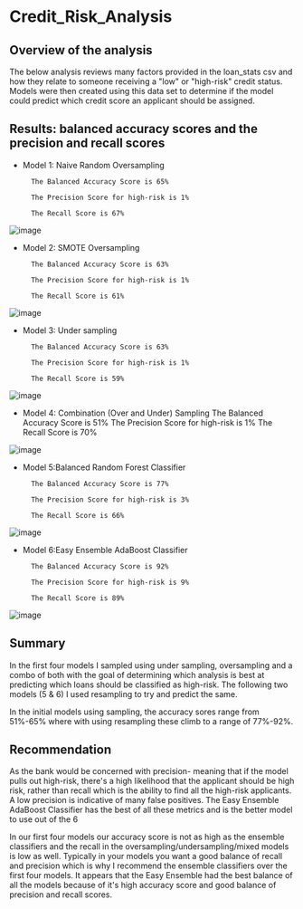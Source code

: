 # Credit_Risk_Analysis

## Overview of the analysis

The below analysis reviews many factors provided in the loan_stats csv and how they relate to someone receiving a "low" or "high-risk" credit status. Models were then created using this data set to determine if the model could predict which credit score an applicant should be assigned.

## Results: balanced accuracy scores and the precision and recall scores
- Model 1: Naive Random Oversampling

        The Balanced Accuracy Score is 65%
        
        The Precision Score for high-risk is 1%
        
        The Recall Score is 67%

![image](https://user-images.githubusercontent.com/85718354/138608530-9dae2848-806c-40f0-81a7-1f46be6fd6aa.png)


- Model 2: SMOTE Oversampling


        The Balanced Accuracy Score is 63%
        
        The Precision Score for high-risk is 1%
        
        The Recall Score is 61%

![image](https://user-images.githubusercontent.com/85718354/138608585-74f2daab-9d1a-4aa0-b69f-e503997560c8.png)

- Model 3: Under sampling

        The Balanced Accuracy Score is 63%
        
        The Precision Score for high-risk is 1%
        
        The Recall Score is 59%
        
 ![image](https://user-images.githubusercontent.com/85718354/138608631-4ad0f82f-a5ee-4ccb-aa3c-d63dcae4af87.png)


- Model 4: Combination (Over and Under) Sampling
        The Balanced Accuracy Score is 51%
        The Precision Score for high-risk is 1%
        The Recall Score is 70%
 
 ![image](https://user-images.githubusercontent.com/85718354/138608656-507b42af-e488-44d6-b7c3-d97f2c5db95c.png)


- Model 5:Balanced Random Forest Classifier

        The Balanced Accuracy Score is 77%
        
        The Precision Score for high-risk is 3%
        
        The Recall Score is 66%
        
 ![image](https://user-images.githubusercontent.com/85718354/138608681-ec4f8872-a03c-4c64-b8a9-cc9eaefd5df5.png)


- Model 6:Easy Ensemble AdaBoost Classifier

        The Balanced Accuracy Score is 92%
        
        The Precision Score for high-risk is 9%
        
        The Recall Score is 89%
        
![image](https://user-images.githubusercontent.com/85718354/138608701-544bac01-a4da-44d0-a90d-899361ac8c9e.png)


## Summary

In the first four models I sampled using under sampling, oversampling and a combo of both with the goal of determining which analysis is best at predicting which loans should be classified as high-risk. The following two models (5 & 6) I used resampling to try and predict the same. 

In the initial models using sampling, the accuracy sores range from 51%-65% where with using resampling these climb to a range of 77%-92%. 

## Recommendation

As the bank would be concerned with precision- meaning that if the model pulls out high-risk, there's a high likelihood that the applicant should be high risk, rather than recall which is the ability to find all the high-risk applicants. A low precision is indicative of many false positives. The Easy Ensemble AdaBoost Classifier has the best of all these metrics and is the better model to use out of the 6



In our first four models our accuracy score is not as high as the ensemble classifiers and the recall in the oversampling/undersampling/mixed models is low as well. Typically in your models you want a good balance of recall and precision which is why I recommend the ensemble classifiers over the first four models. It appears that the Easy Ensemble had the best balance of all the models because of it's high accuracy score and good balance of precision and recall scores.

